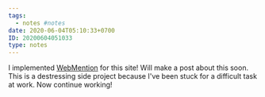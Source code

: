 ```yaml
---
tags:
  - notes #notes
date: 2020-06-04T05:10:33+0700
ID: 20200604051033
type: notes
---
```


I implemented [WebMention](https://indieweb.org/Webmention) for this site! Will make a post about this soon. This is a destressing side project because I've been stuck for a difficult task at work. Now continue working!
